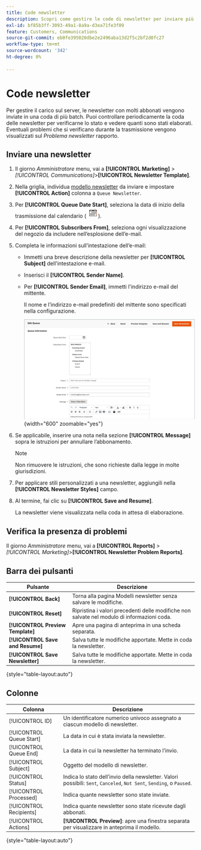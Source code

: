 ```yaml
---
title: Code newsletter
description: Scopri come gestire le code di newsletter per inviare più batch di newsletter.
exl-id: bf85b3ff-3093-49a1-8a9a-d3ea71fe3f09
feature: Customers, Communications
source-git-commit: eb0fe395020dbe2e2496aba13d2f5c2bf2d0fc27
workflow-type: tm+mt
source-wordcount: '342'
ht-degree: 0%

---
```


# Code newsletter

Per gestire il carico sul server, le newsletter con molti abbonati vengono inviate in una coda di più batch. Puoi controllare periodicamente la coda delle newsletter per verificarne lo stato e vedere quanti sono stati elaborati. Eventuali problemi che si verificano durante la trasmissione vengono visualizzati sul _Problema newsletter_ rapporto.

## Inviare una newsletter

1. Il giorno _Amministratore_ menu, vai a **[!UICONTROL Marketing]** > _[!UICONTROL Communications]_>**[!UICONTROL Newsletter Template]**.

1. Nella griglia, individua [modello newsletter](newsletter-template.md) da inviare e impostare **[!UICONTROL Action]** colonna a `Queue Newsletter`.

1. Per **[!UICONTROL Queue Date Start]**, seleziona la data di inizio della trasmissione dal calendario (![Icona Calendario](../assets/icon-calendar.png)).

1. Per **[!UICONTROL Subscribers From]**, seleziona ogni visualizzazione del negozio da includere nell’esplosione dell’e-mail.

1. Completa le informazioni sull’intestazione dell’e-mail:

   - Immetti una breve descrizione della newsletter per **[!UICONTROL Subject]** dell’intestazione e-mail.

   - Inserisci il **[!UICONTROL Sender Name]**.

   - Per **[!UICONTROL Sender Email]**, immetti l&#39;indirizzo e-mail del mittente.

     Il nome e l’indirizzo e-mail predefiniti del mittente sono specificati nella configurazione.

     ![Informazioni coda newsletter](./assets/newsletter-queue-information1.png){width="600" zoomable="yes"}

1. Se applicabile, inserire una nota nella sezione **[!UICONTROL Message]** sopra le istruzioni per annullare l’abbonamento.

   >[!NOTE]
   >
   >Non rimuovere le istruzioni, che sono richieste dalla legge in molte giurisdizioni.

1. Per applicare stili personalizzati a una newsletter, aggiungili nella **[!UICONTROL Newsletter Styles]** campo.

1. Al termine, fai clic su **[!UICONTROL Save and Resume]**.

   La newsletter viene visualizzata nella coda in attesa di elaborazione.

## Verifica la presenza di problemi

Il giorno _Amministratore_ menu, vai a **[!UICONTROL Reports]** > _[!UICONTROL Marketing]_>**[!UICONTROL Newsletter Problem Reports]**.

## Barra dei pulsanti

| Pulsante | Descrizione |
|--- |--- |
| **[!UICONTROL Back]** | Torna alla pagina Modelli newsletter senza salvare le modifiche. |
| **[!UICONTROL Reset]** | Ripristina i valori precedenti delle modifiche non salvate nel modulo di informazioni coda. |
| **[!UICONTROL Preview Template]** | Apre una pagina di anteprima in una scheda separata. |
| **[!UICONTROL Save and Resume]** | Salva tutte le modifiche apportate. Mette in coda la newsletter. |
| **[!UICONTROL Save Newsletter]** | Salva tutte le modifiche apportate. Mette in coda la newsletter. |

{style="table-layout:auto"}

## Colonne

| Colonna | Descrizione |
|--- |--- |
| [!UICONTROL ID] | Un identificatore numerico univoco assegnato a ciascun modello di newsletter. |
| [!UICONTROL Queue Start] | La data in cui è stata inviata la newsletter. |
| [!UICONTROL Queue End] | La data in cui la newsletter ha terminato l’invio. |
| [!UICONTROL Subject] | Oggetto del modello di newsletter. |
| [!UICONTROL Status] | Indica lo stato dell’invio della newsletter. Valori possibili: `Sent`, `Canceled`, `Not Sent`, `Sending`, o `Paused`. |
| [!UICONTROL Processed] | Indica quante newsletter sono state inviate. |
| [!UICONTROL Recipients] | Indica quante newsletter sono state ricevute dagli abbonati. |
| [!UICONTROL Actions] | **[!UICONTROL Preview]**: apre una finestra separata per visualizzare in anteprima il modello. |

{style="table-layout:auto"}
